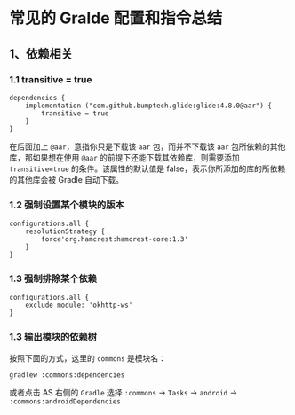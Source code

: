 # 常见的 Gralde 配置和指令总结

## 1、依赖相关

### 1.1 transitive = true

    dependencies {
        implementation ("com.github.bumptech.glide:glide:4.8.0@aar") {
            transitive = true
        }
    }

在后面加上 `@aar`，意指你只是下载该 `aar` 包，而并不下载该 `aar` 包所依赖的其他库，那如果想在使用 `@aar` 的前提下还能下载其依赖库，则需要添加 `transitive=true` 的条件。该属性的默认值是 false，表示你所添加的库的所依赖的其他库会被 Gradle 自动下载。


### 1.2 强制设置某个模块的版本

    configurations.all {
        resolutionStrategy {
            force'org.hamcrest:hamcrest-core:1.3'
        }
    }

### 1.3 强制排除某个依赖

    configurations.all {
        exclude module: 'okhttp-ws'
    }

### 1.3 输出模块的依赖树

按照下面的方式，这里的 `commons` 是模块名：

    gradlew :commons:dependencies

或者点击 AS 右侧的 `Gradle` 选择 `:commons` -> `Tasks` -> `android` -> `:commons:androidDependencies`



